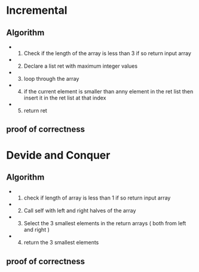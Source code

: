# Incremental
## Algorithm
 - 1. Check if the length of the array is less than 3 if so return input array
 - 2. Declare a list ret with maximum integer values
 - 3. loop through the array
 - 4. if the current element is smaller than anny element in the ret list then insert it in the ret list at that index
 - 5. return ret

## proof of correctness


# Devide and Conquer
## Algorithm

  - 1. check if length of array is less than 1 if so return input array
  - 2. Call self with left and right halves of the array
  - 3. Select the 3 smallest elements in the return arrays ( both from left and right )
  - 4. return the 3 smallest elements

## proof of correctness
